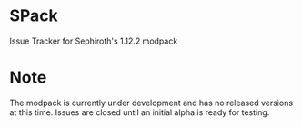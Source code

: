 # SPack
Issue Tracker for Sephiroth's 1.12.2 modpack
# Note
The modpack is currently under development and has no released versions at this time. Issues are closed until an initial alpha is ready for testing.

